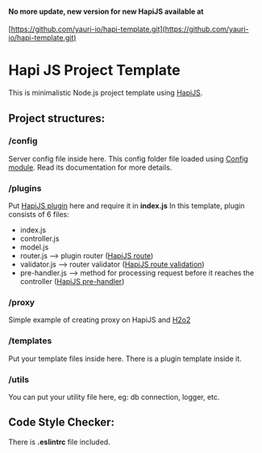#### No more update, new version for new HapiJS available at
[https://github.com/yauri-io/hapi-template.git](https://github.com/yauri-io/hapi-template.git)


# Hapi JS Project Template
This is minimalistic Node.js project template using [HapiJS](http://hapijs.com).

## Project structures:
### /config
Server config file inside here. This config folder file loaded using [Config module](https://github.com/lorenwest/node-config).
Read its documentation for more details.

### /plugins
Put [HapiJS plugin](http://hapijs.com/tutorials/plugins) here and require it in **index.js**
In this template, plugin consists of 6 files:
- index.js
- controller.js
- model.js 
- router.js --> plugin router ([HapiJS route](http://hapijs.com/tutorials/routing))
- validator.js --> router validator ([HapiJS route validation](http://hapijs.com/tutorials/validation))
- pre-handler.js --> method for processing request before it reaches the controller ([HapiJS pre-handler](https://hapijs.com/api/16.6.2#route-prerequisites))

### /proxy
Simple example of creating proxy on HapiJS and [H2o2](https://github.com/hapijs/h2o2)

### /templates
Put your template files inside here. There is a plugin template inside it.

### /utils
You can put your utility file here, eg: db connection, logger, etc. 

## Code Style Checker:
There is **.eslintrc** file included.




